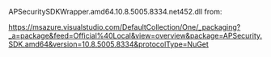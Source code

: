 APSecuritySDKWrapper.amd64.10.8.5005.8334.net452.dll from:

https://msazure.visualstudio.com/DefaultCollection/One/_packaging?_a=package&feed=Official%40Local&view=overview&package=APSecurity.SDK.amd64&version=10.8.5005.8334&protocolType=NuGet

